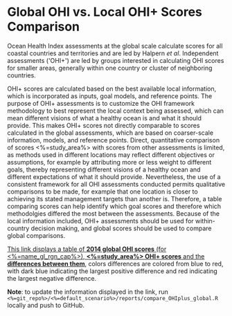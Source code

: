 # Global OHI vs. Local OHI+ Scores Comparison

Ocean Health Index assessments at the global scale calculate scores for all coastal countries and territories and are led by Halpern *et al*. Independent assessments ('OHI+') are led by groups interested in calculating OHI scores for smaller areas, generally within one country or cluster of neighboring countries.

OHI+ scores are calculated based on the best available local information, which is incorporated as inputs, goal models, and reference points. The purpose of OHI+ assessments is to customize the OHI framework methodology to best represent the local context being assessed, which can mean different visions of what a healthy ocean is and what it should provide. This makes OHI+ scores not directly comparable to scores calculated in the global assessments, which are based on coarser-scale information, models, and reference points. Direct, quantitative comparison of scores <%=study_area%> with scores from other assessments is limited, as methods used in different locations may reflect different objectives or assumptions, for example by attributing more or less weight to different goals, thereby representing different visions of a healthy ocean and different expectations of what it should provide. Nevertheless, the use of a consistent framework for all OHI assessments conducted permits qualitative comparisons to be made, for example that one location is closer to achieving its stated management targets than another is. Therefore, a table comparing scores can help identify which goal scores and therefore which methodolgies differed the most between the assessments. Because of the local information included, OHI+ assessments should be used for within-country decision making, and global scores should be used to compare global comparisons. 

[This link displays a table of **2014 global OHI scores** (for <%=name_gl_rgn_cap%>), **<%=study_area%> OHI+ scores** and the **differences between them**](https://cdn.rawgit.com/OHI-Science/<%=git_repo%>/draft/<%=default_scenario%>/reports/compare_scores_global_OHIplus.html), colors differences are colored from blue to red, with dark blue indicating the largest positive difference and red indicating the largest negative difference. 

**Note**: to update the information displayed in the link, run `<%=git_repo%>/<%=default_scenario%>/reports/compare_OHIplus_global.R` locally and push to GitHub. 
